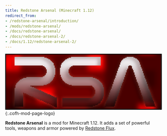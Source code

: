 ```yaml
---
title: Redstone Arsenal (Minecraft 1.12)
redirect_from:
- /redstone-arsenal/introduction/
- /mods/redstone-arsenal/
- /docs/redstone-arsenal/
- /docs/redstone-arsenal-2/
- /docs/1.12/redstone-arsenal-2/
---
```


![Redstone Arsenal logo](/assets/images/modlogos/redstone-arsenal.png){:.cofh-mod-page-logo}


**Redstone Arsenal** is a mod for Minecraft 1.12. It adds a set of powerful
tools, weapons and armor powered by [Redstone Flux](/docs/redstone-flux/).
